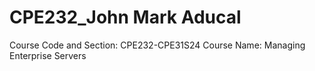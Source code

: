 # CPE232_John Mark Aducal
Course Code and Section: CPE232-CPE31S24
Course Name: Managing Enterprise Servers
